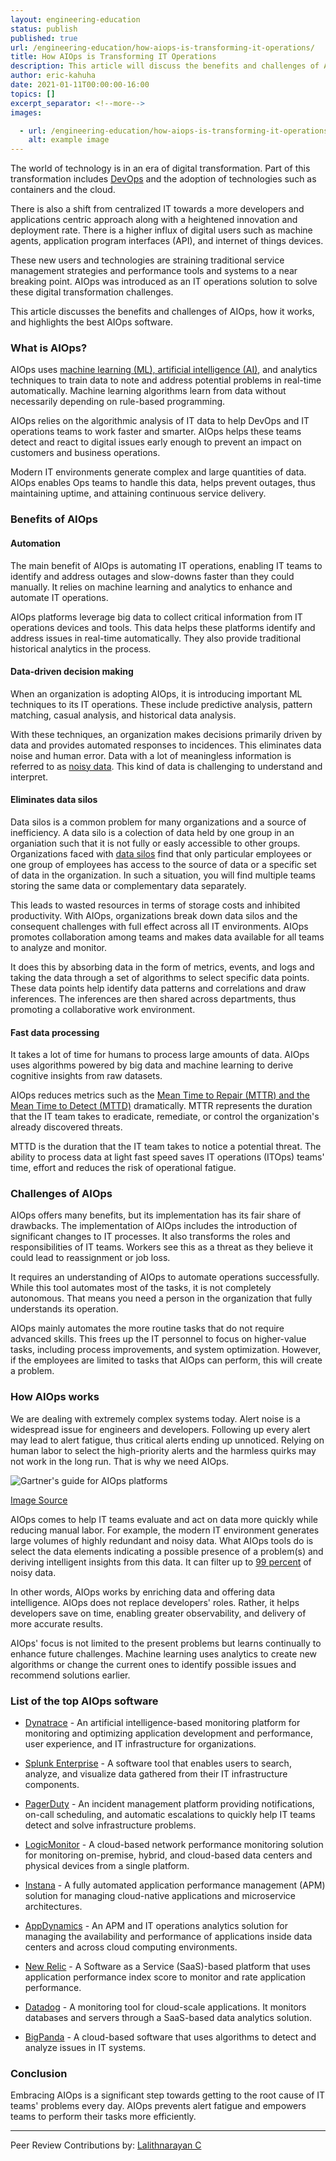 ```yaml
---
layout: engineering-education
status: publish
published: true
url: /engineering-education/how-aiops-is-transforming-it-operations/
title: How AIOps is Transforming IT Operations
description: This article will discuss the benefits and challenges of AIOps, how it works, and highlights the best AIOps software. AIOps uses algorithmic analysis of IT data to help DevOps teams to work faster and smarter.
author: eric-kahuha
date: 2021-01-11T00:00:00-16:00
topics: []
excerpt_separator: <!--more-->
images:

  - url: /engineering-education/how-aiops-is-transforming-it-operations/hero.jpg
    alt: example image
---
```

The world of technology is in an era of digital transformation. Part of this transformation includes [DevOps](/engineering-education/what-it-takes-to-be-a-devops-engineer/) and the adoption of technologies such as containers and the cloud. 
<!--more-->
There is also a shift from centralized IT towards a more developers and applications centric approach along with a heightened innovation and deployment rate. There is a higher influx of digital users such as machine agents, application program interfaces (API), and internet of things devices.

These new users and technologies are straining traditional service management strategies and performance tools and systems to a near breaking point. AIOps was introduced as an IT operations solution to solve these digital transformation challenges.

This article discusses the benefits and challenges of AIOps, how it works, and highlights the best AIOps software.

### What is AIOps?
AIOps uses [machine learning (ML), artificial intelligence (AI)](/engineering-education/differences-between-artificial-intelligence-machine-learning-and-deep-learning/), and analytics techniques to train data to note and address potential problems in real-time automatically. Machine learning algorithms learn from data without necessarily depending on rule-based programming.

AIOps relies on the algorithmic analysis of IT data to help DevOps and IT operations teams to work faster and smarter. AIOps helps these teams detect and react to digital issues early enough to prevent an impact on customers and business operations.

Modern IT environments generate complex and large quantities of data. AIOps enables Ops teams to handle this data, helps prevent outages, thus maintaining uptime, and attaining continuous service delivery.

### Benefits of AIOps
#### Automation
The main benefit of AIOps is automating IT operations, enabling IT teams to identify and address outages and slow-downs faster than they could manually. It relies on machine learning and analytics to enhance and automate IT operations.

AIOps platforms leverage big data to collect critical information from IT operations devices and tools. This data helps these platforms identify and address issues in real-time automatically. They also provide traditional historical analytics in the process.

#### Data-driven decision making
When an organization is adopting AIOps, it is introducing important ML techniques to its IT operations. These include predictive analysis, pattern matching, casual analysis, and historical data analysis.

With these techniques, an organization makes decisions primarily driven by data and provides automated responses to incidences. This eliminates data noise and human error. Data with a lot of meaningless information is referred to as [noisy data](https://en.wikipedia.org/wiki/Noisy_data#). This kind of data is challenging to understand and interpret.

#### Eliminates data silos
Data silos is a common problem for many organizations and a source of inefficiency. A data silo is a colection of data held by one group in an organiation such that it is not fully or easly accessible to other groups. Organizations faced with [data silos](https://www.plixer.com/blog/data-silo-what-is-it-why-is-it-bad/#) find that only particular employees or one group of employees has access to the source of data or a specific set of data in the organization. In such a situation, you will find multiple teams storing the same data or complementary data separately. 

This leads to wasted resources in terms of storage costs and inhibited productivity. With AIOps, organizations break down data silos and the consequent challenges with full effect across all IT environments. AIOps promotes collaboration among teams and makes data available for all teams to analyze and monitor.

It does this by absorbing data in the form of metrics, events, and logs and taking the data through a set of algorithms to select specific data points. These data points help identify data patterns and correlations and draw inferences. The inferences are then shared across departments, thus promoting a collaborative work environment.

#### Fast data processing
It takes a lot of time for humans to process large amounts of data. AIOps uses algorithms powered by big data and machine learning to derive cognitive insights from raw datasets.

AIOps reduces metrics such as the [Mean Time to Repair (MTTR) and the Mean Time to Detect (MTTD)](https://resolve.io/writable/documents/AIOps_For_Dummies-Nov19.pdf) dramatically. MTTR represents the duration that the IT team takes to eradicate, remediate, or control the organization's already discovered threats. 

MTTD is the duration that the IT team takes to notice a potential threat. The ability to process data at light fast speed saves IT operations (ITOps) teams' time, effort and reduces the risk of operational fatigue.

### Challenges of AIOps
AIOps offers many benefits, but its implementation has its fair share of drawbacks. The implementation of AIOps includes the introduction of significant changes to IT processes. It also transforms the roles and responsibilities of IT teams. Workers see this as a threat as they believe it could lead to reassignment or job loss.

It requires an understanding of AIOps to automate operations successfully. While this tool automates most of the tasks, it is not completely autonomous. That means you need a person in the organization that fully understands its operation.

AIOps mainly automates the more routine tasks that do not require advanced skills. This frees up the IT personnel to focus on higher-value tasks, including process improvements, and system optimization. However, if the employees are limited to tasks that AIOps can perform, this will create a problem.

### How AIOps works
We are dealing with extremely complex systems today. Alert noise is a widespread issue for engineers and developers. Following up every alert may lead to alert fatigue, thus critical alerts ending up unnoticed. Relying on human labor to select the high-priority alerts and the harmless quirks may not work in the long run. That is why we need AIOps.

![Gartner's guide for AIOps platforms](/engineering-education/how-aiops-is-transforming-it-operations/gartner-guide-for-aiops-platforms.jpg)

[Image Source](https://www.bmc.com/blogs/gartner-aiops-market-guide/)

AIOps comes to help IT teams evaluate and act on data more quickly while reducing manual labor. For example, the modern IT environment generates large volumes of highly redundant and noisy data. What AIOps tools do is select the data elements indicating a possible presence of a problem(s) and deriving intelligent insights from this data. It can filter up to [99 percent](https://www.analyticsinsight.net/how-does-aiops-integrate-ai-and-machine-learning-into-it-operations/) of noisy data.

In other words, AIOps works by enriching data and offering data intelligence. AIOps does not replace developers' roles. Rather, it helps developers save on time, enabling greater observability, and delivery of more accurate results.

AIOps' focus is not limited to the present problems but learns continually to enhance future challenges. Machine learning uses analytics to create new algorithms or change the current ones to identify possible issues and recommend solutions earlier.

### List of the top AIOps software
- [Dynatrace](https://www.dynatrace.com/) - An artificial intelligence-based monitoring platform for monitoring and optimizing application development and performance, user experience, and IT infrastructure for organizations.

- [Splunk Enterprise](https://www.splunk.com/en_us) - A software tool that enables users to search, analyze, and visualize data gathered from their IT infrastructure components.

- [PagerDuty](https://www.pagerduty.com/) - An incident management platform providing notifications, on-call scheduling, and automatic escalations to quickly help IT teams detect and solve infrastructure problems.

- [LogicMonitor](https://www.logicmonitor.com/) - A cloud-based network performance monitoring solution for monitoring on-premise, hybrid, and cloud-based data centers and physical devices from a single platform.

- [Instana](https://www.instana.com/) - A fully automated application performance management (APM) solution for managing cloud-native applications and microservice architectures. 

- [AppDynamics](https://www.appdynamics.com/) - An APM and IT operations analytics solution for managing the availability and performance of applications inside data centers and across cloud computing environments.  

- [New Relic](https://newrelic.com/) - A Software as a Service (SaaS)-based platform that uses application performance index score to monitor and rate application performance.

- [Datadog](https://www.datadoghq.com/) - A monitoring tool for cloud-scale applications. It monitors databases and servers through a SaaS-based data analytics solution.

- [BigPanda](https://www.bigpanda.io/) - A cloud-based software that uses algorithms to detect and analyze issues in IT systems.  

### Conclusion
Embracing AIOps is a significant step towards getting to the root cause of IT teams' problems every day. AIOps prevents alert fatigue and empowers teams to perform their tasks more efficiently.

---
Peer Review Contributions by: [Lalithnarayan C](/engineering-education/authors/lalithnarayan-c/)
